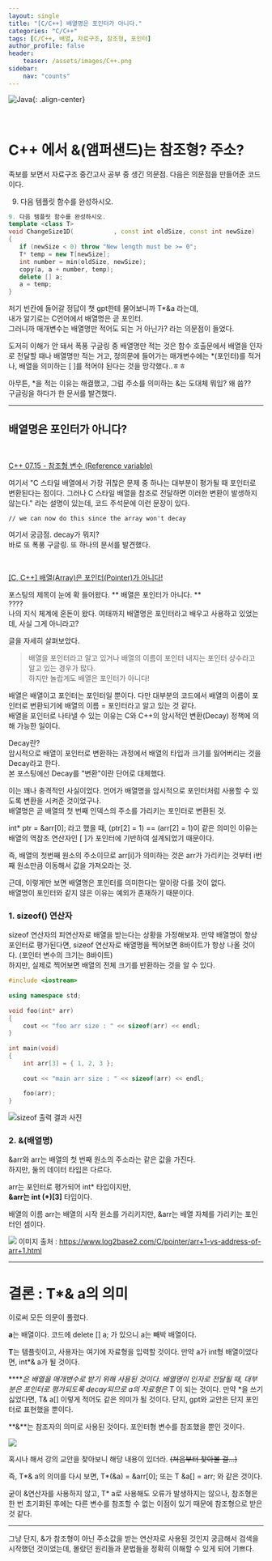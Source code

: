 ```yaml
---
layout: single
title: "[C/C++] 배열명은 포인터가 아니다."
categories: "C/C++"
tags: [C/C++, 배열, 자료구조, 참조형, 포인터]
author_profile: false
header:
    teaser: /assets/images/C++.png
sidebar:
    nav: "counts"
---
```


![Java]({{site.url}}/assets/images/C++.png){: .align-center}

<br>

# C++ 에서 &(앰퍼샌드)는 참조형? 주소?

족보를 보면서 자료구조 중간고사 공부 중 생긴 의문점. 다음은 의문점을 만들어준 코드이다.

9. 다음 템플릿 함수를 완성하시오.

```cpp
9. 다음 템플릿 함수를 완성하시오.
template <class T>
void ChangeSize1D(           , const int oldSize, const int newSize)
{
   if (newSize < 0) throw "New length must be >= 0";
   T* temp = new T[newSize];                                  
   int number = min(oldSize, newSize); 
   copy(a, a + number, temp);
   delete [] a;                            
   a = temp;
}

```

저기 빈칸에 들어갈 정답이 챗 gpt한테 물어보니까 T*&a 라는데,   
내가 알기로는 C언어에서 배열명은 곧 포인터.   
그러니까 매개변수는 배열명만 적어도 되는 거 아닌가? 라는 의문점이 들었다.

도저히 이해가 안 돼서 폭풍 구글링 중 배열명만 적는 것은 함수 호출문에서 배열을 인자로 전달할 때나
배열명만 적는 거고, 정의문에 들어가는 매개변수에는 *(포인터)를 적거나, 배열을 의미하는 [ ]를 적어야 된다는 것을 망각했다..ㅎㅎ

아무튼, *을 적는 이유는 해결했고, 그럼 주소를 의미하는 &는 도대체 뭐임? 왜 씀??   
구글링을 하다가 한 문서를 발견했다.

***

## 배열명은 포인터가 아니다?

<br/>

[C++ 07.15 - 참조형 변수 (Reference variable)](https://kangworld.tistory.com/50)



여기서 "C 스타일 배열에서 가장 귀찮은 문제 중 하나는 대부분이 평가될 때 포인터로 변환된다는 점이다. 그러나 C 스타일 배열을 참조로 전달하면 이러한 변환이 발생하지 않는다." 라는 설명이 있는데, 코드 주석문에 이런 문장이 있다.

`// we can now do this since the array won't decay`

여기서 궁금점. decay가 뭐지?   
바로 또 폭풍 구글링. 또 하나의 문서를 발견했다.

<br/>


[[C, C++] 배열(Array)은 포인터(Pointer)가 아니다!](https://boycoding.tistory.com/207)

포스팅의 제목이 눈에 확 들어왔다. ** 배열은 포인터가 아니다. **   
????   
나의 지식 체계에 혼돈이 왔다. 여태까지 배열명은 포인터라고 배우고 사용하고 있었는데, 사실 그게 아니라고?

글을 자세히 살펴보았다.

> 배열을 포인터라고 알고 있거나 배열의 이름이 포인터 내지는 포인터 상수라고 알고 있는 경우가 많다.   
하지만 놀랍게도 배열은 포인터가 아니다!
> 
배열은 배열이고 포인터는 포인터일 뿐이다. 다만 대부분의 코드에서 배열의 이름이 포인터로 변환되기에 배열의 이름 = 포인터라고 알고 있는 것 같다.   
배열을 포인터로 나타낼 수 있는 이유는 C와 C++의 암시적인 변환(Decay) 정책에 의해 가능한 일이다.
> 
Decay란?   
암시적으로 배열이 포인터로 변환하는 과정에서 배열의 타입과 크기를 잃어버리는 것을 Decay라고 한다.   
본 포스팅에선 Decay를 "변환"이란 단어로 대체했다.

이는 꽤나 충격적인 사실이었다. 언어가 배열명을 암시적으로 포인터처럼 사용할 수 있도록 변환을 시켜준 것이었구나.    
배열명은 곧 배열의 첫 번째 인덱스의 주소를 가리키는 포인터로 변환된 것.

int* ptr = &arr[0]; 라고 했을 때, (ptr[2] = 1) == (arr[2] = 1)이 같은 의미인 이유는   
배열의 역참조 연산자인 [ ]가 포인터에 기반하여 설계되었기 때문이다.

즉, 배열의 첫번째 원소의 주소이므로 arr[i]가 의미하는 것은 arr가 가리키는 것부터 i번째 원소만큼 이동해서 값을 가져오라는 것.

근데, 이렇게만 보면 배열명은 포인터를 의미한다는 말이랑 다를 것이 없다.   
배열명이 포인터와 같지 않은 이유는 예외가 존재하기 때문이다.

### 1. sizeof() 연산자

sizeof 연산자의 피연산자로 배열을 받는다는 상황을 가정해보자. 만약 배열명이 항상 포인터로 평가된다면, sizeof 연산자로 배열명을 찍어보면 8바이트가 항상 나올 것이다. (포인터 변수의 크기는 8바이트)   
하지만, 실제로 찍어보면 배열의 전체 크기를 반환하는 것을 알 수 있다.

```cpp
#include <iostream>
 
using namespace std;
 
void foo(int* arr)
{
	cout << "foo arr size : " << sizeof(arr) << endl;
}
 
int main(void)
{
	int arr[3] = { 1, 2, 3 };
 
	cout << "main arr size : " << sizeof(arr) << endl;
 
	foo(arr);
}
```
![sizeof 출력 결과 사진](https://velog.velcdn.com/images/hamseongjun/post/d15a2ce0-8c78-4f0b-a9d6-4fda67e307c8/image.png)



### 2. &(배열명)

&arr와 arr는 배열의 첫 번째 원소의 주소라는 같은 값을 가진다.   
하지만, 둘의 데이터 타입은 다르다.

arr는 포인터로 평가되어 int\* 타입이지만,    
**&arr는 int (*)[3]** 타입이다.

배열의 이름 arr는 배열의 시작 원소를 가리키지만, &arr는 배열 자체를 가리키는 포인터인 셈이다.

![](https://velog.velcdn.com/images/hamseongjun/post/53863342-4314-426c-b311-077df3f81818/image.png)
이미지 출처 : https://www.log2base2.com/C/pointer/arr+1-vs-address-of-arr+1.html

***

# 결론 : T*& a의 의미

이로써 모든 의문이 풀렸다. 

**a**는 배열이다. 코드에 delete [] a; 가 있으니 a는 빼박 배열이다.

**T**는 템플릿이고, 사용자는 여기에 자료형을 입력할 것이다. 만약 a가 int형 배열이었다면, int*& a가 될 것이다.

**\***은 배열을 매개변수로 받기 위해 사용된 것이다. 배열명이 인자로 전달될 때, 대부분은 포인터로 평가되도록 decay되므로 a의 자료형은 T* 이 되는 것이다. 만약 \*을 쓰기 싫었다면, T& a[] 이렇게 적어도 같은 의미가 될 것이다. 단지, gpt와 교안은 단지 포인터로 표현했을 뿐이다.

**&**는 참조자의 의미로 사용된 것이다. 포인터형 변수를 참조했을 뿐인 것이다. 

![](https://velog.velcdn.com/images/hamseongjun/post/316efc86-1956-48f8-910f-15cc97de3b75/image.png)

혹시나 해서 강의 교안을 찾아보니 해당 내용이 있더라. ~~(처음부터 찾아볼 걸...)~~

즉, T*& a의 의미를 다시 보면, T\*(&a) = &arr[0];  또는  T &a[] = arr; 와 같은 것이다.

굳이 &연산자를 사용하지 않고, T\* a로 사용해도 오류가 발생하지는 않으나, 참조형은 한 번 초기화된 후에는 다른 변수를 참조할 수 없는 이점이 있기 때문에 참조형으로 받은 것 같다.

***

그냥 단지, &가 참조형이 아닌 주소값을 받는 연산자로 사용된 것인지 궁금해서 검색을 시작했던 것이었는데, 몰랐던 원리들과 문법들을 정확히 이해할 수 있게 되어 기쁘다. 

